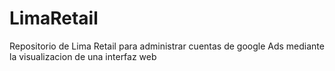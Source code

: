 # LimaRetail
Repositorio de Lima Retail para administrar cuentas de google Ads mediante la visualizacion de una interfaz web 
